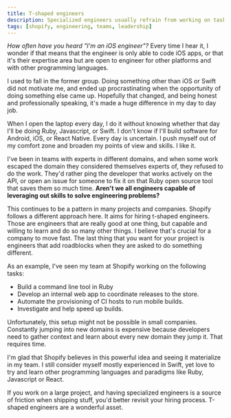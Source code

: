 ```yaml
---
title: T-shaped engineers
description: Specialized engineers usually refrain from working on tasks outside their comfort zone of familiar programming languages and tools. While I believe this might be a good setup for projects that are just starting, I think building teams with t-shaped engineers is crucial for the long-term success of the project.
tags: [shopify, engineering, teams, leadership]
---
```


_How often have you heard "I'm an iOS engineer"?_ Every time I hear it, I wonder if that means that the engineer is only able to code iOS apps, or that it's their expertise area but are open to engineer for other platforms and with other programming languages.

I used to fall in the former group. Doing something other than iOS or Swift did not motivate me, and ended up procrastinating when the opportunity of doing something else came up. Hopefully that changed, and being honest and professionally speaking, it's made a huge difference in my day to day job.

When I open the laptop every day, I do it without knowing whether that day I'll be doing Ruby, Javascript, or Swift. I don't know if I'll build software for Android, iOS, or React Native. Every day is uncertain. I push myself out of my comfort zone and broaden my points of view and skills. I like it.

I've been in teams with experts in different domains, and when some work escaped the domain they considered themselves experts of, they refused to do the work. They'd rather ping the developer that works actively on the API, or open an issue for someone to fix it on that Ruby open source tool that saves them so much time. **Aren't we all engineers capable of leveraging out skills to solve engineering problems?**

This continues to be a pattern in many projects and companies. Shopify follows a different approach here. It aims for hiring t-shaped engineers. Those are engineers that are really good at one thing, but capable and willing to learn and do so many other things. I believe that's crucial for a company to move fast. The last thing that you want for your project is engineers that add roadblocks when they are asked to do something different.

As an example, I've seen my team at Shopify working on the following tasks:

- Build a command line tool in Ruby
- Develop an internal web app to coordinate releases to the store.
- Automate the provisioning of CI hosts to run mobile builds.
- Investigate and help speed up builds.

Unfortunately, this setup might not be possible in small companies. Constantly jumping into new domains is expensive because developers need to gather context and learn about every new domain they jump it. That requires time.

I'm glad that Shopify believes in this powerful idea and seeing it materialize in my team. I still consider myself mostly experienced in Swift, yet love to try and learn other programming languages and paradigms like Ruby, Javascript or React.

If you work on a large project, and having specialized engineers is a source of friction when shipping stuff, you'd better revisit your hiring process. T-shaped engineers are a wonderful asset.
